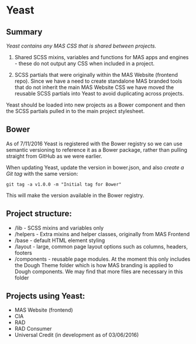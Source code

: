 Yeast
=====

## Summary

*Yeast contains any MAS CSS that is shared between projects.*

1. Shared SCSS mixins, variables and functions for MAS apps and engines - these do not output any CSS when included in a project.

2. SCSS partials that were originally within the MAS Website (frontend repo). Since we have a need to create standalone MAS branded tools that do not inherit the main MAS Website CSS we have moved the reusable SCSS partials into Yeast to avoid duplicating across projects.

Yeast should be loaded into new projects as a Bower component and then the SCSS partials pulled in to the main project stylesheet.

## Bower

As of 7/11/2016 Yeast is registered with the Bower registry so we can use semantic versioning to reference it as a Bower package, rather than pulling straight from GitHub as we were earlier.

When updating Yeast, update the version in bower.json, and also _create a Git tag_ with the same version:

`git tag -a v1.0.0 -m "Initial tag for Bower"`

This will make the version available in the Bower registry.


## Project structure:

* /lib - SCSS mixins and variables only
* /helpers - Extra mixins and helper classes, originally from MAS Frontend
* /base - default HTML element styling
* /layout - large, common page layout options such as columns, headers, footers
* /components - reusable page modules. At the moment this only includes the Dough Theme folder which is how MAS branding is applied to Dough components. We may find that more files are necessary in this folder


## Projects using Yeast:

* MAS Website (frontend)
* CIA
* RAD
* RAD Consumer
* Universal Credit (in development as of 03/06/2016)
